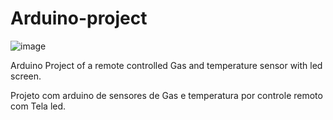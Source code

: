 # Arduino-project
![image](https://github.com/RodrigoHen1/Arduino-project/assets/106895443/ca303a3e-ea42-45dd-ae52-b24f421a6e20)

Arduino Project of a remote controlled Gas and temperature sensor with led screen.

Projeto com arduino de sensores de Gas e temperatura por controle remoto com Tela led.
